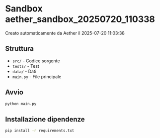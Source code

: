 # Sandbox aether_sandbox_20250720_110338

Creato automaticamente da Aether il 2025-07-20 11:03:38

## Struttura
- `src/` - Codice sorgente
- `tests/` - Test
- `data/` - Dati
- `main.py` - File principale

## Avvio
```bash
python main.py
```

## Installazione dipendenze
```bash
pip install -r requirements.txt
```
